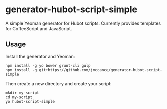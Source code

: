 # generator-hubot-script-simple

A simple Yeoman generator for Hubot scripts. Currently provides templates for CoffeeScript and JavaScript.

## Usage

Install the generator and Yeoman:

```
npm install -g yo bower grunt-cli gulp
npm install -g git+https://github.com/jmccance/generator-hubot-script-simple
```

Then create a new directory and create your script:

```
mkdir my-script
cd my-script
yo hubot-script-simple
```
